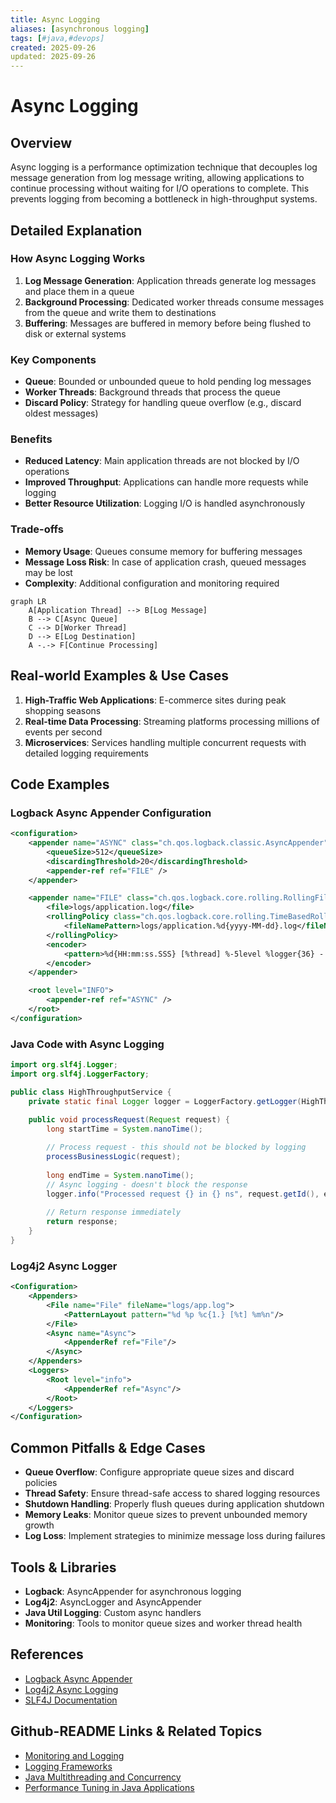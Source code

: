 ```yaml
---
title: Async Logging
aliases: [asynchronous logging]
tags: [#java,#devops]
created: 2025-09-26
updated: 2025-09-26
---
```


# Async Logging

## Overview

Async logging is a performance optimization technique that decouples log message generation from log message writing, allowing applications to continue processing without waiting for I/O operations to complete. This prevents logging from becoming a bottleneck in high-throughput systems.

## Detailed Explanation

### How Async Logging Works

1. **Log Message Generation**: Application threads generate log messages and place them in a queue
2. **Background Processing**: Dedicated worker threads consume messages from the queue and write them to destinations
3. **Buffering**: Messages are buffered in memory before being flushed to disk or external systems

### Key Components

- **Queue**: Bounded or unbounded queue to hold pending log messages
- **Worker Threads**: Background threads that process the queue
- **Discard Policy**: Strategy for handling queue overflow (e.g., discard oldest messages)

### Benefits

- **Reduced Latency**: Main application threads are not blocked by I/O operations
- **Improved Throughput**: Applications can handle more requests while logging
- **Better Resource Utilization**: Logging I/O is handled asynchronously

### Trade-offs

- **Memory Usage**: Queues consume memory for buffering messages
- **Message Loss Risk**: In case of application crash, queued messages may be lost
- **Complexity**: Additional configuration and monitoring required

```mermaid
graph LR
    A[Application Thread] --> B[Log Message]
    B --> C[Async Queue]
    C --> D[Worker Thread]
    D --> E[Log Destination]
    A -.-> F[Continue Processing]
```

## Real-world Examples & Use Cases

1. **High-Traffic Web Applications**: E-commerce sites during peak shopping seasons
2. **Real-time Data Processing**: Streaming platforms processing millions of events per second
3. **Microservices**: Services handling multiple concurrent requests with detailed logging requirements

## Code Examples

### Logback Async Appender Configuration

```xml
<configuration>
    <appender name="ASYNC" class="ch.qos.logback.classic.AsyncAppender">
        <queueSize>512</queueSize>
        <discardingThreshold>20</discardingThreshold>
        <appender-ref ref="FILE" />
    </appender>

    <appender name="FILE" class="ch.qos.logback.core.rolling.RollingFileAppender">
        <file>logs/application.log</file>
        <rollingPolicy class="ch.qos.logback.core.rolling.TimeBasedRollingPolicy">
            <fileNamePattern>logs/application.%d{yyyy-MM-dd}.log</fileNamePattern>
        </rollingPolicy>
        <encoder>
            <pattern>%d{HH:mm:ss.SSS} [%thread] %-5level %logger{36} - %msg%n</pattern>
        </encoder>
    </appender>

    <root level="INFO">
        <appender-ref ref="ASYNC" />
    </root>
</configuration>
```

### Java Code with Async Logging

```java
import org.slf4j.Logger;
import org.slf4j.LoggerFactory;

public class HighThroughputService {
    private static final Logger logger = LoggerFactory.getLogger(HighThroughputService.class);

    public void processRequest(Request request) {
        long startTime = System.nanoTime();
        
        // Process request - this should not be blocked by logging
        processBusinessLogic(request);
        
        long endTime = System.nanoTime();
        // Async logging - doesn't block the response
        logger.info("Processed request {} in {} ns", request.getId(), endTime - startTime);
        
        // Return response immediately
        return response;
    }
}
```

### Log4j2 Async Logger

```xml
<Configuration>
    <Appenders>
        <File name="File" fileName="logs/app.log">
            <PatternLayout pattern="%d %p %c{1.} [%t] %m%n"/>
        </File>
        <Async name="Async">
            <AppenderRef ref="File"/>
        </Async>
    </Appenders>
    <Loggers>
        <Root level="info">
            <AppenderRef ref="Async"/>
        </Root>
    </Loggers>
</Configuration>
```

## Common Pitfalls & Edge Cases

- **Queue Overflow**: Configure appropriate queue sizes and discard policies
- **Thread Safety**: Ensure thread-safe access to shared logging resources
- **Shutdown Handling**: Properly flush queues during application shutdown
- **Memory Leaks**: Monitor queue sizes to prevent unbounded memory growth
- **Log Loss**: Implement strategies to minimize message loss during failures

## Tools & Libraries

- **Logback**: AsyncAppender for asynchronous logging
- **Log4j2**: AsyncLogger and AsyncAppender
- **Java Util Logging**: Custom async handlers
- **Monitoring**: Tools to monitor queue sizes and worker thread health

## References

- [Logback Async Appender](https://logback.qos.ch/manual/appenders.html#AsyncAppender)
- [Log4j2 Async Logging](https://logging.apache.org/log4j/2.x/manual/async.html)
- [SLF4J Documentation](http://www.slf4j.org/docs.html)

## Github-README Links & Related Topics

- [Monitoring and Logging](monitoring-and-logging/)
- [Logging Frameworks](logging-frameworks/)
- [Java Multithreading and Concurrency](java-multithreading-and-concurrency/)
- [Performance Tuning in Java Applications](performance-tuning-in-java-applications/)
